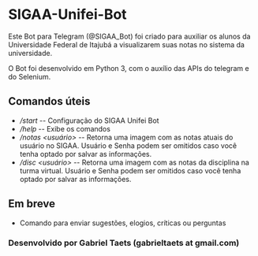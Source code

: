 # SIGAA-Unifei-Bot

Este Bot para Telegram (@SIGAA_Bot) foi criado para auxiliar os alunos da Universidade Federal de Itajubá a visualizarem suas notas no sistema da universidade.

O Bot foi desenvolvido em Python 3, com o auxílio das APIs do telegram e do Selenium.

## Comandos úteis

* */start* --  Configuração do SIGAA Unifei Bot
* */help* -- Exibe os comandos
* */notas <usuário> <senha>* -- Retorna uma imagem com as notas atuais do usuário no SIGAA. Usuário e Senha podem ser omitidos caso você tenha optado por salvar as informações.
* */disc <sigla> <usuário> <senha>* -- Retorna uma imagem com as notas da disciplina na turma virtual. Usuário e Senha podem ser omitidos caso você tenha optado por salvar as informações.
  
## Em breve

* Comando para enviar sugestões, elogios, críticas ou perguntas


### Desenvolvido por Gabriel Taets (gabrieltaets at gmail.com)
